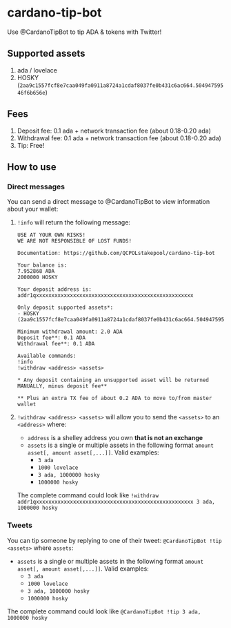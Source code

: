 # cardano-tip-bot
Use @CardanoTipBot to tip ADA &amp; tokens with Twitter!

## Supported assets
1. ada / lovelace
2. HOSKY (`2aa9c1557fcf8e7caa049fa0911a8724a1cdaf8037fe0b431c6ac664.50494759546f6b656e`) 

## Fees
1. Deposit fee: 0.1 ada + network transaction fee (about 0.18-0.20 ada)
2. Withdrawal fee: 0.1 ada + network transaction fee (about 0.18-0.20 ada)
3. Tip: Free!

## How to use
### Direct messages
You can send a direct message to @CardanoTipBot to view information about your wallet:

1. `!info` will return the following message:

    ``` 
    USE AT YOUR OWN RISKS!
    WE ARE NOT RESPONSIBLE OF LOST FUNDS!

    Documentation: https://github.com/QCPOLstakepool/cardano-tip-bot

    Your balance is:
    7.952868 ADA
    2000000 HOSKY

    Your deposit address is: addr1qxxxxxxxxxxxxxxxxxxxxxxxxxxxxxxxxxxxxxxxxxxxxxxxxxxx

    Only deposit supported assets*:
    - HOSKY (2aa9c1557fcf8e7caa049fa0911a8724a1cdaf8037fe0b431c6ac664.50494759546f6b656e)

    Minimum withdrawal amount: 2.0 ADA
    Deposit fee**: 0.1 ADA
    Withdrawal fee**: 0.1 ADA

    Available commands:
    !info
    !withdraw <address> <assets>

    * Any deposit containing an unsupported asset will be returned MANUALLY, minus deposit fee**

    ** Plus an extra TX fee of about 0.2 ADA to move to/from master wallet
    ``` 
    
2. `!withdraw <address> <assets>` will allow you to send the `<assets>` to an `<address>` where:

    - `address` is a shelley address you own **that is not an exchange**
    - `assets` is a single or multiple assets in the following format `amount asset[, amount asset[,...]]`. Valid examples:
        - `3 ada`
        - `1000 lovelace`
        - `3 ada, 1000000 hosky`
        - `1000000 hosky`
    
    The complete command could look like `!withdraw addr1qxxxxxxxxxxxxxxxxxxxxxxxxxxxxxxxxxxxxxxxxxxxxxxxxxxx 3 ada, 1000000 hosky`

### Tweets
You can tip someone by replying to one of their tweet: `@CardanoTipBot !tip <assets>` where `assets`:

- `assets` is a single or multiple assets in the following format `amount asset[, amount asset[,...]]`. Valid examples:
    - `3 ada`
    - `1000 lovelace`
    - `3 ada, 1000000 hosky`
    - `1000000 hosky`
    
The complete command could look like `@CardanoTipBot !tip 3 ada, 1000000 hosky`
